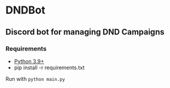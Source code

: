 # DNDBot

## Discord bot for managing DND Campaigns

### Requirements
- [Python 3.9+](https://www.python.org/downloads/)
- pip install -r requirements.txt

Run with `python main.py`